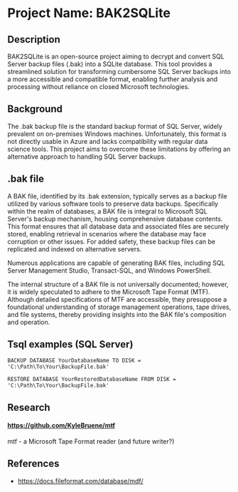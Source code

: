 # Project Name: BAK2SQLite

## Description

BAK2SQLite is an open-source project aiming to decrypt and convert SQL Server backup files (.bak) into a SQLite database. This tool provides a streamlined solution for transforming cumbersome SQL Server backups into a more accessible and compatible format, enabling further analysis and processing without reliance on closed Microsoft technologies.

## Background

The .bak backup file is the standard backup format of SQL Server, widely prevalent on on-premises Windows machines. Unfortunately, this format is not directly usable in Azure and lacks compatibility with regular data science tools. This project aims to overcome these limitations by offering an alternative approach to handling SQL Server backups.

## .bak file

A BAK file, identified by its .bak extension, typically serves as a backup file utilized by various software tools to preserve data backups. Specifically within the realm of databases, a BAK file is integral to Microsoft SQL Server's backup mechanism, housing comprehensive database contents. This format ensures that all database data and associated files are securely stored, enabling retrieval in scenarios where the database may face corruption or other issues. For added safety, these backup files can be replicated and indexed on alternative servers.

Numerous applications are capable of generating BAK files, including SQL Server Management Studio, Transact-SQL, and Windows PowerShell.

The internal structure of a BAK file is not universally documented; however, it is widely speculated to adhere to the Microsoft Tape Format (MTF). Although detailed specifications of MTF are accessible, they presuppose a foundational understanding of storage management operations, tape drives, and file systems, thereby providing insights into the BAK file's composition and operation.


## Tsql examples (SQL Server)
```
BACKUP DATABASE YourDatabaseName TO DISK = 'C:\Path\To\Your\BackupFile.bak'
```

```
RESTORE DATABASE YourRestoredDatabaseName FROM DISK = 'C:\Path\To\Your\BackupFile.bak'
```



## Research

#### https://github.com/KyleBruene/mtf
mtf - a Microsoft Tape Format reader (and future writer?)

## References
- https://docs.fileformat.com/database/mdf/
